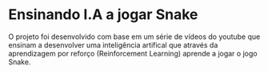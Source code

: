 # Ensinando I.A a jogar Snake

O projeto foi desenvolvido com base em um série de vídeos do youtube que ensinam a desenvolver uma inteligência artifical que através da aprendizagem por reforço (Reinforcement Learning) aprende a jogar o jogo Snake.
